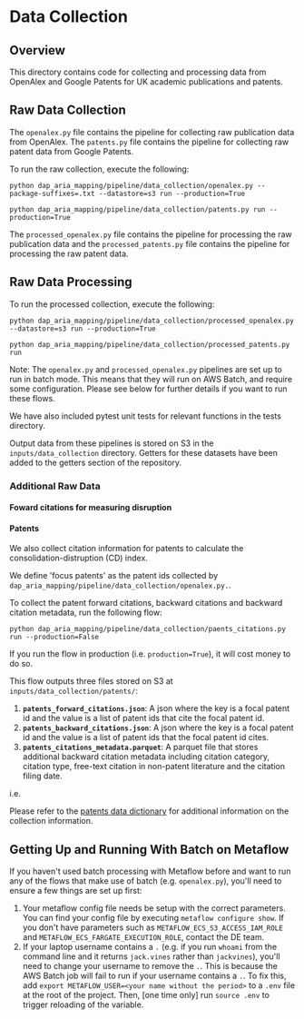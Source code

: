# Data Collection

## Overview

This directory contains code for collecting and processing data from OpenAlex and Google Patents for UK academic publications and patents.

## Raw Data Collection

The `openalex.py` file contains the pipeline for collecting raw publication data from OpenAlex. The `patents.py` file contains the pipeline for collecting raw patent data from Google Patents.

To run the raw collection, execute the following:

`python dap_aria_mapping/pipeline/data_collection/openalex.py --package-suffixes=.txt --datastore=s3 run --production=True`

`python dap_aria_mapping/pipeline/data_collection/patents.py run --production=True`

The `processed_openalex.py` file contains the pipeline for processing the raw publication data and the `processed_patents.py` file contains the pipeline for processing the raw patent data.

## Raw Data Processing

To run the processed collection, execute the following:

`python dap_aria_mapping/pipeline/data_collection/processed_openalex.py --datastore=s3 run --production=True`

`python dap_aria_mapping/pipeline/data_collection/processed_patents.py run`

Note: The `openalex.py` and `processed_openalex.py` pipelines are set up to run in batch mode. This means that they will run on AWS Batch, and require some configuration. Please see below for further details if you want to run these flows.

We have also included pytest unit tests for relevant functions in the tests directory.

Output data from these pipelines is stored on S3 in the `inputs/data_collection` directory. Getters for these datasets have been added to the getters section of the repository.

### Additional Raw Data

#### Foward citations for measuring disruption

#### Patents

We also collect citation information for patents to calculate the consolidation-distruption (CD) index.

We define 'focus patents' as the patent ids collected by `dap_aria_mapping/pipeline/data_collection/openalex.py.`.

To collect the patent forward citations, backward citations and backward citation metadata, run the following flow:

`python dap_aria_mapping/pipeline/data_collection/paents_citations.py run --production=False`

If you run the flow in production (i.e. `production=True`), it will cost money to do so.

This flow outputs three files stored on S3 at `inputs/data_collection/patents/`:

1. **`patents_forward_citations.json`**: A json where the key is a focal patent id and the value is a list of patent ids that cite the focal patent id.
2. **`patents_backward_citations.json`**: A json where the key is a focal patent id and the value is a list of patent ids that the focal patent id cites.
3. **`patents_citations_metadata.parquet`**: A parquet file that stores additional backward citation metadata including citation category, citation type, free-text citation in non-patent literature and the citation filing date.

i.e.

Please refer to the [patents data dictionary](https://docs.google.com/spreadsheets/d/1LtfjECVI5pqqwE7oMw1JbwFcUWhUoHgJH_mJ0flw9Fw/edit#gid=1878548964) for additional information on the collection information.

## Getting Up and Running With Batch on Metaflow

If you haven't used batch processing with Metaflow before and want to run any of the flows that make use of batch (e.g. `openalex.py`), you'll need to ensure a few things are set up first:

1. Your metaflow config file needs be setup with the correct parameters. You can find your config file by executing `metaflow configure show`. If you don't have parameters such as `METAFLOW_ECS_S3_ACCESS_IAM_ROLE` and `METAFLOW_ECS_FARGATE_EXECUTION_ROLE`, contact the DE team.
2. If your laptop username contains a `.` (e.g. if you run `whoami` from the command line and it returns `jack.vines` rather than `jackvines`), you'll need to change your username to remove the `.`. This is because the AWS Batch job will fail to run if your username contains a `.`. To fix this, add `export METAFLOW_USER=<your name without the period>` to a `.env` file at the root of the project. Then, [one time only] run `source .env` to trigger reloading of the variable.
